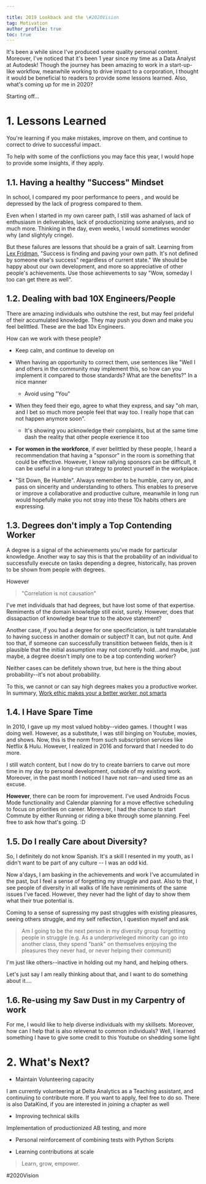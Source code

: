 ```yaml
---

title: 2019 Lookback and the \#2020Vision 
tag: Motivation
author_profile: true 
toc: true
---
```


It's been a while since I've produced some quality personal content. Moreover, I've noticed that it's been 1 year since my time as a Data Analyst at Autodesk! Though the journey has been amazing to work in a start-up-like workflow, meanwhile working to drive impact to a corporation, I thought it would be beneficial to readers to provide some lessons learned. Also, what's coming up for me in 2020?

Starting off...
# 1. Lessons Learned

You're learning if you make mistakes, improve on them, and continue to correct to drive to successful impact.

To help with some of the conflictions you may face this year, I would hope to provide some insights, if they apply.


## 1.1. Having a healthy "Success" Mindset

In school, I compared my poor performance to peers , and would be depressed by the lack of progress compared to them.

Even when I started in my own career path, I still was ashamed of lack of enthusiasm in deliverables, lack of productionizing some analyses, and so much more. Thinking in the day, even weeks, I would sometimes wonder why (and slightyly cringe).

But these failures are lessons that should be a grain of salt. Learning from [Lex Fridman](https://twitter.com/lexfridman), 
"Success is finding and paving your own path. It's not defined by someone else's success" regardless of current state." We should be happy about our own development, and more so appreciative of other people's achievements. Use those achievements to say "Wow, someday I too can get there as well".

## 1.2. Dealing with bad 10X Engineers/People

There are amazing individuals who outshine the rest, but may feel prideful of their accumulated knowledge. They may push you down and make you feel belittled. These are the bad 10x Engineers.

How can we work with these people?

* Keep calm, and continue to develop on

* When having an opportunity to correct them, use sentences like "Well I and others in the community may implement this, so how can you implement it compared to those standards? What are the benefits?" In a nice manner
    * Avoid using "You"

* When they feed their ego, agree to what they express, and say "oh man, and I bet so much more people feel that way too. I really hope that can not happen anymore soon". 
    * It's showing you acknowledge their complaints, but at the same time dash the reality that other people exerience it too

* **For women in the workforce**, if ever belittled by these people, I heard a recommendation that having a "sponsor" in the room is something that could be effective. However, I know rallying sponsors can be difficult, it can be useful in a long-run strategy to protect yourself in the workplace.

* "Sit Down, Be Humble". Always remember to be humble, carry on, and pass on sincerity and understanding to others. This enables to preserve or improve a collaborative and productive culture, meanwhile in long run would hopefully make you not stray into these 10x habits others are expressing.



## 1.3. Degrees don't imply a Top Contending Worker


A degree is a signal of the achievements you've made for particular knowledge. Another way to say this is that the probability of an individual to successfully execute on tasks depending a degree, historically, has proven to be shown from people with degrees.

However
> "Correlation is not causation"

I've met individuals that had degrees, but have lost some of that expertise. Remiments of the domain knowledge still exist, surely. However, does that dissapaction of knowledge bear true to the above statement?

Another case, if you had a degree for one specificiation, is taht translatable to having success in another domain or subject? It can, but not quite. And too that, if someone can successfully transitition between fields, then is it plausible that the initial assumption may not concretly hold...and maybe, just maybe, a degree doesn't imply one to be a top contending worker?

Neither cases can be defiitely shown true, but here is the thing about probability--it's not about probability.

To this, we cannot or can say high degrees makes you a productive worker. In summary, [Work ethic makes your a better worker, not smarts](https://www.influencive.com/why-your-temperament-outshines-your-intellect/)

## 1.4. I Have Spare Time

In 2010, I gave up my most valued hobby--video games. I thought I was doing well. However, as a substitute, I was still binging on Youtube, movies, and shows. Now, this is the norm from such subscription services like Netflix & Hulu. However, I realized in 2016 and forward that I needed to do more.

I still watch content, but I now do try to create barriers to carve out more time in my day to personal development, outside of my existing work. Moreover, in the past month I noticed I have not ran--and used time as an excuse.

**However**, there can be room for improvement. I've used Androids Focus Mode functionality and Calendar planning for a move effective scheduling to focus on priorities on career. Moreover, I had the chance to start Commute by either Running or riding a bike through some planning. Feel free to ask how that's going. :D

## 1.5. Do I really Care about Diversity?

So, I definitely do not know Spanish. It's a skill I resented in my youth, as I didn't want to be part of any culture -- I was an odd kid. 

Now a'days, I am basking in the achievements and work I've accumulated in the past, but I feel a sense of forgetting my struggle and past. Also to that, I see people of diversity in all walks of life have reminiments of the same issues I've faced. However, they never had the light of day to show them what their true potential is.

Coming to a sense of supressing my past struggles with existing pleasures, seeing others struggle, and my self reflection, I question myself and ask

> Am I going to be the next person in my diversity group forgetting people in struggle (e.g. As a underpriveleged minority can go into another class, they spend "bank" on themselves enjoying the pleasures they never had, or never helping their communit)

I'm just like others--inactive in holding out my hand, and helping others.

Let's just say I am really thinking about that, and I want to do something about it....

## 1.6. Re-using my Saw Dust in my Carpentry of work

For me, I would like to help diverse individuals with my skillsets. Moreover, how can I help that is also relevenat to common individuals? Well, I learned something 
I have to give some credit to this Youtube on shedding some light


# 2. What's Next?

* Maintain Volunteering capacity

I am currently volunteering at Delta Analytics as a Teaching assistant, and continuiing to contribute more. If you want to apply, feel free to do so. There is also DataKind, if you are interested in joining a chapter as well


* Improving technical skills

Implementation of productionized AB testing, and more

* Personal reinforcement of combining tests with Python Scripts

* Learning contributions at scale

> Learn, grow, empower.


\#2020Vision